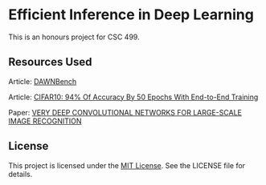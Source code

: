 # Efficient Inference in Deep Learning

This is an honours project for CSC 499.

## Resources Used

Article: [DAWNBench](https://dawnd9.sites.stanford.edu/dawnbench)

Article: [CIFAR10: 94% Of Accuracy By 50 Epochs With End-to-End Training](https://fptsoftware.com/resource-center/blogs/cifar10-94-of-accuracy-by-50-epochs-with-end-to-end-training)

Paper: [VERY DEEP CONVOLUTIONAL NETWORKS FOR LARGE-SCALE IMAGE RECOGNITION](https://arxiv.org/pdf/1409.1556)

## License

This project is licensed under the [MIT License](./LICENSE). See the LICENSE file for details.
